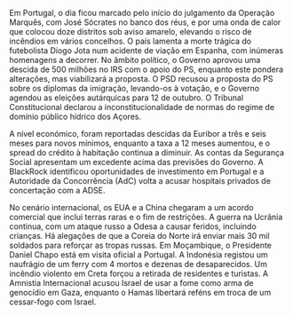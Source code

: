 Em Portugal, o dia ficou marcado pelo início do julgamento da Operação Marquês, com José Sócrates no banco dos réus, e por uma onda de calor que colocou doze distritos sob aviso amarelo, elevando o risco de incêndios em vários concelhos. O país lamenta a morte trágica do futebolista Diogo Jota num acidente de viação em Espanha, com inúmeras homenagens a decorrer. No âmbito político, o Governo aprovou uma descida de 500 milhões no IRS com o apoio do PS, enquanto este pondera alterações, mas viabilizará a proposta. O PSD recusou a proposta do PS sobre os diplomas da imigração, levando-os à votação, e o Governo agendou as eleições autárquicas para 12 de outubro. O Tribunal Constitucional declarou a inconstitucionalidade de normas do regime de domínio público hídrico dos Açores.

A nível económico, foram reportadas descidas da Euribor a três e seis meses para novos mínimos, enquanto a taxa a 12 meses aumentou, e o spread do crédito à habitação continua a diminuir. As contas da Segurança Social apresentam um excedente acima das previsões do Governo. A BlackRock identificou oportunidades de investimento em Portugal e a Autoridade da Concorrência (AdC) volta a acusar hospitais privados de concertação com a ADSE.

No cenário internacional, os EUA e a China chegaram a um acordo comercial que inclui terras raras e o fim de restrições. A guerra na Ucrânia continua, com um ataque russo a Odesa a causar feridos, incluindo crianças. Há alegações de que a Coreia do Norte irá enviar mais 30 mil soldados para reforçar as tropas russas. Em Moçambique, o Presidente Daniel Chapo está em visita oficial a Portugal. A Indonésia registou um naufrágio de um ferry com 4 mortos e dezenas de desaparecidos. Um incêndio violento em Creta forçou a retirada de residentes e turistas. A Amnistia Internacional acusou Israel de usar a fome como arma de genocídio em Gaza, enquanto o Hamas libertará reféns em troca de um cessar-fogo com Israel.